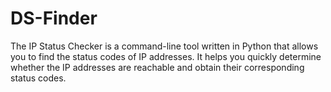 # DS-Finder
The IP Status Checker is a command-line tool written in Python that allows you to find the status codes of IP addresses. It helps you quickly determine whether the IP addresses are reachable and obtain their corresponding status codes.
